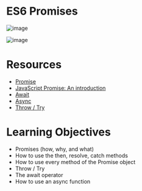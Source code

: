 # ES6 Promises

![image](https://github.com/RichardMiruka/alx-backend-javascript/assets/105627752/60e08cee-5416-4e82-9b55-958d28fb85b3)

![image](https://github.com/RichardMiruka/alx-backend-javascript/assets/105627752/0a4416d6-b8c4-4e0d-afde-f73f13cd6536)

# Resources

* [Promise](https://intranet.alxswe.com/rltoken/j_0FTFbkTg42JMcAbNPOVQ)
* [JavaScript Promise: An introduction](https://intranet.alxswe.com/rltoken/2Q2LzNFokcUwpA2u3FKG6Q)
* [Await](https://intranet.alxswe.com/rltoken/UXb3S2PMBe-SLJ55isMcow)
* [Async](https://intranet.alxswe.com/rltoken/_K0C7pgEjwaIzU9RpwCb8g)
* [Throw / Try](https://intranet.alxswe.com/rltoken/UTjDgvKk5l892Xslh0vqcQ)

# Learning Objectives
* Promises (how, why, and what)
* How to use the then, resolve, catch methods
* How to use every method of the Promise object
* Throw / Try
* The await operator
* How to use an async function
